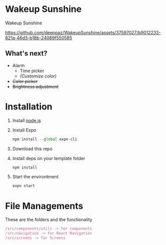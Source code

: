 # Wakeup Sunshine

Wakeup Sunshine

https://github.com/deeppaz/WakeupSunshine/assets/37597027/b9012233-821a-46d3-b18b-24089f550585

## What's next?

* Alarm
  - Time picker
  - _(Customize color)_
* <s>Color picker</s>  
* <s>Brightness adjustment</s>

# Installation

1. Install [node.js](https://nodejs.org/en/)
2. Install Expo

   ```jsx
   npm install --global expo-cli
   ```

3. Download this repo
4. Install deps on your template folder

   ```jsx
   npm install
   ```

5. Start the environtment

   ```jsx
   expo start
   ```

# File Managements

These are the folders and the functionality

```js
/src/components/utils -> for components
/src/navigation -> for React Navigation
/src/screens -> for Screens
```
